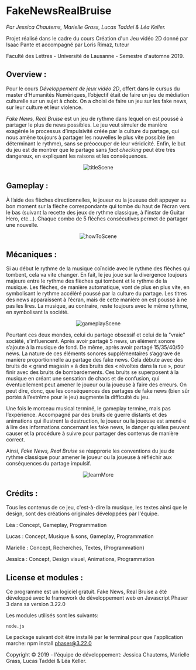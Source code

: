 # FakeNewsRealBruise

<i>Par Jessica Chautems, Marielle Grass, Lucas Taddei & Léa Keller.</i>

Projet réalisé dans le cadre du cours Création d'un Jeu vidéo 2D donné par Isaac Pante et accompagné par Loris Rimaz, tuteur

Faculté des Lettres - Université de Lausanne - Semestre d'automne 2019. 


<h2> Overview : </h2>

<p>Pour le cours <i>Développement de jeux vidéo 2D</i>, offert dans le cursus du master d’Humanités Numériques, l’objectif était de faire un jeu de médiation culturelle sur un sujet à choix. On a choisi de faire un jeu sur les fake news, sur leur culture et leur violence.</p>
    <p><i>Fake News, Real Bruise</i> est un jeu de rythme dans lequel on est poussé à partager le plus de news possibles. Le jeu veut simuler de manière exagérée le processus d’impulsivité créée par la culture du partage, qui nous amène toujours à partager les nouvelles le plus vite possible (en déterminant le rythme), sans se préoccuper de leur véridicité. Enfin, le but du jeu est de montrer que le partage sans <i>fact checking</i> peut être très dangereux, en expliquant les raisons et les conséquences.</p>

<p align="center">
<img src="https://github.com/LucasTaddei/FakeNewsRealBruise/blob/master/assets/images/README/FNRB_title.png" alt="titleScene"></p>

    
<h2> Gameplay : </h2>

<p> À l’aide des flèches directionnelles, le joueur ou la joueuse doit appuyer au bon moment sur la flèche correspondante qui tombe du haut de l’écran vers le bas (suivant la recette des jeux de rythme classique, à l'instar de Guitar Hero, etc...). Chaque combo de 5 flèches consécutives permet de partager une nouvelle.</p>

<p align="center">
<img src="https://github.com/LucasTaddei/FakeNewsRealBruise/blob/master/assets/images/README/FNRB_howTo.png" alt="howToScene"></p>

<h2> Mécaniques : </h2>

<p> Si au début le rythme de la musique coïncide avec le rythme des flèches qui tombent, cela va vite changer. En fait, le jeu joue sur la divergence toujours majeure entre le rythme des flèches qui tombent et le rythme de la musique. Les flèches, de manière automatique, vont de plus en plus vite, en symbolisant le rythme accéléré poussé par la culture du partage. Les titres des news apparaissent à l’écran, mais de cette manière on est poussé à ne pas les lires. La musique, au contraire, reste toujours avec le même rythme, en symbolisant la société.</p>

<p align="center">
<img src="https://github.com/LucasTaddei/FakeNewsRealBruise/blob/master/assets/images/README/FNRB_gameplay.png" alt="gameplayScene"></p>
    
<p> Pourtant ces deux mondes, celui du partage obsessif et celui de la "vraie" société, s’influencent. Après avoir partagé 5 news, un élément sonore s’ajoute à la musique de fond. De même, après avoir partagé 15/35/40/50 news. La nature de ces éléments sonores supplémentaires s’aggrave de manière proportionnelle au partage des fake news. Cela débute avec des bruits de « grand magasin » à des bruits des « révoltes dans la rue », pour finir avec des bruits de bombardements. Ces bruits se superposent à la musique en créant une sensation de chaos et de confusion, qui éventuellement peut amener le joueur ou la joueuse à faire des erreurs. On peut dire, donc, que les conséquences des partages de fake news (bien sûr portés à l’extrême pour le jeu) augmente la difficulté du jeu.</p>
<p>Une fois le morceau musical terminé, le gameplay termine, mais pas l’expérience. Accompagné par des bruits de guerre distants et des animations qui illustrent la destruction, le joueur ou la joueuse est amené·e à lire des informations concernant les fake news, le danger qu’elles peuvent causer et la procédure à suivre pour partager des contenus de manière correct. </p>

<p>Ainsi, <i>Fake News, Real Bruise</i> se réapprorie les conventions du jeu de rythme classique pour amener le joueur ou la joueuse à réfléchir aux conséquences du partage impulsif.</p>

<p align="center">
<img src="https://github.com/LucasTaddei/FakeNewsRealBruise/blob/master/assets/images/README/FNRB_learnMore.png" alt="learnMore"></p>
    
<h2> Crédits : </h2>

<p>Tous les contenus de ce jeu, c'est-à-dire la musique, les textes ainsi que le design, sont des créations originales développées par l'équipe.</p>

<p>Léa : Concept, Gameplay, Programmation</p>
<p>Lucas : Concept, Musique & sons, Gameplay, Programmation</p>
<p>Marielle : Concept, Recherches, Textes, (Programmation)</p>
<p>Jessica : Concept, Design visuel, Animations, Programmation</p>


<h2> License et modules : </h2>

<p>Ce programme est un logiciel gratuit.  Fake News, Real Bruise a été développé avec le framework de développement web en Javascript Phaser 3 dans sa version 3.22.0

Les modules utilisés sont les suivants:

    node.js

Le package suivant doit être installé par le terminal pour que l'application marche: npm install phaser@3.22.0

Copyright © 2019 - l'équipe de développement: Jessica Chautems, Marielle Grass, Lucas Taddei & Léa Keller. </p>
